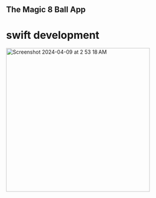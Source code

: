 ## The Magic 8 Ball App ##

# swift development


<img width="390" alt="Screenshot 2024-04-09 at 2 53 18 AM" src="https://github.com/karthiksagarN/Magic-Ball-8/assets/111840048/a67e4794-b64c-4e89-9559-de23c2c76a72">
